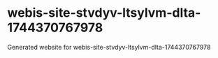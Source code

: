 # webis-site-stvdyv-ltsylvm-dlta-1744370767978
Generated website for webis-site-stvdyv-ltsylvm-dlta-1744370767978
